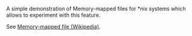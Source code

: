 A simple demonstration of Memory-mapped files for *nix systems which allows to experiment with this feature.

See [Memory-mapped file (Wikipedia)](https://en.wikipedia.org/wiki/Memory-mapped_file). 
